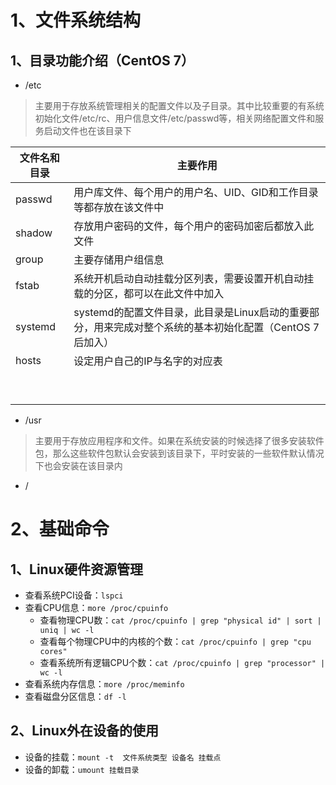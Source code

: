 # 1、文件系统结构

## 1、目录功能介绍（CentOS 7）

- /etc

> 主要用于存放系统管理相关的配置文件以及子目录。其中比较重要的有系统初始化文件/etc/rc、用户信息文件/etc/passwd等，相关网络配置文件和服务启动文件也在该目录下

| 文件名和目录  | 主要作用                                     |
| ------- | ---------------------------------------- |
| passwd  | 用户库文件、每个用户的用户名、UID、GID和工作目录等都存放在该文件中     |
| shadow  | 存放用户密码的文件，每个用户的密码加密后都放入此文件               |
| group   | 主要存储用户组信息                                |
| fstab   | 系统开机启动自动挂载分区列表，需要设置开机自动挂载的分区，都可以在此文件中加入  |
| systemd | systemd的配置文件目录，此目录是Linux启动的重要部分，用来完成对整个系统的基本初始化配置（CentOS 7后加入） |
| hosts   | 设定用户自己的IP与名字的对应表                         |
|         |                                          |
|         |                                          |
|         |                                          |
|         |                                          |
|         |                                          |
|         |                                          |
|         |                                          |
|         |                                          |
|         |                                          |



- /usr

> 主要用于存放应用程序和文件。如果在系统安装的时候选择了很多安装软件包，那么这些软件包默认会安装到该目录下，平时安装的一些软件默认情况下也会安装在该目录内

- /



# 2、基础命令

## 1、Linux硬件资源管理

- 查看系统PCI设备：`lspci`
- 查看CPU信息：`more /proc/cpuinfo`
  - 查看物理CPU数：`cat /proc/cpuinfo | grep "physical id" | sort | uniq | wc -l`
  - 查看每个物理CPU中的内核的个数：`cat /proc/cpuinfo | grep "cpu cores"`
  - 查看系统所有逻辑CPU个数：`cat /proc/cpuinfo | grep "processor" | wc -l`
- 查看系统内存信息：`more /proc/meminfo`
- 查看磁盘分区信息：`df -l`

## 2、Linux外在设备的使用

- 设备的挂载：`mount -t  文件系统类型 设备名 挂载点`
- 设备的卸载：`umount 挂载目录`

